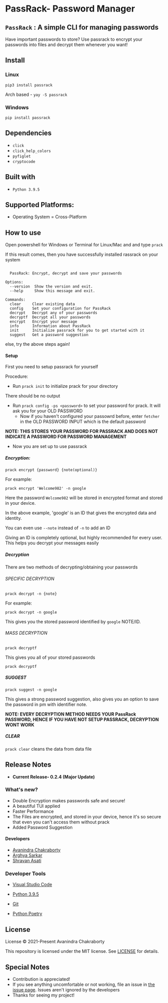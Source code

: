 # PassRack- Password Manager
## `PassRack` : A simple CLI for managing passwords

Have important passwords to store? Use passrack to encrypt your passwords into files and decrypt them whenever you want!

## Install

### Linux 

```
pip3 install passrack 
```
Arch based -
```yay -S passrack```

### Windows

```pip install passrack```

## Dependencies
+ `click` 
+ `click_help_colors`
+ `pyfiglet`
+ `cryptocode`

## Built with
+ `Python 3.9.5` 

## Supported Platforms:

+ Operating System = Cross-Platform

## How to use

Open powershell for Windows or Terminal for Linux/Mac and  and type ```prack```

If this result comes, then you have successfully installed rassrack on your system

```

  PassRack: Encrypt, decrypt and save your passwords

Options:
  --version  Show the version and exit.
  --help     Show this message and exit.

Commands:
  clear     Clear existing data
  config    Set your configuration for PassRack
  decrypt   Decrypt any of your passwords
  decryptf  Decrypt all your passwords
  encrypt   Encrypt your message
  info      Information about PassRack
  init      Initialize passrack for you to get started with it
  suggest   Get a password suggestion
```

else, try the above steps again!

#### Setup

First you need to setup passrack for yourself

Procedure:

- Run `prack init` to initialize prack for your directory

There should be no output

- Run `prack config -ps <password>` to set your password for prack. It will ask you for your OLD PASSWORD
  - Now if you haven't configured your passowrd before, enter `fetcher` in the OLD PASSWORD INPUT which is the default password

**NOTE: THIS STORES YOUR PASSWORD FOR PASSRACK AND DOES NOT INDICATE A PASSWORD FOR PASSWORD MANAGEMENT**

- Now you are set up to use passrack

##### Encryption:

```
prack encrypt {password} {note(optional)}
```

For example:

```
prack encrypt 'Welcome982' -n google
```
Here the password `Welcome982` will be stored in encrypted format and stored in your device.

In the above example, 'google' is an ID that gives the encrypted data and identity.

You can even use `--note` instead of `-n` to add an ID

Giving an ID is completely optional, but highly recommended for every user. This helps you decrypt your messages easily

##### Decryption

There are two methods of decrypting/obtaining your passwords

###### SPECIFIC DECRYPTION

```
prack decrypt -n {note}
```

For example:

```
prack decrypt -n google
```

This gives you the stored password identified by `google` NOTE/ID.

###### MASS DECRYPTION

```
prack decryptf 
```

This gives you all of your stored passwords

```
prack decryptf
```

##### SUGGEST

```
prack suggest -n google
```

This gives a strong password suggestion, also gives you an option to save the password in pm with identifier note.

**NOTE: EVERY DECRYPTION METHOD NEEDS YOUR PassRack PASSWORD, HENCE IF YOU HAVE NOT SETUP PASSRACK, DECRYPTION WONT WORK**

##### CLEAR

`prack clear` cleans the data from data file

## Release Notes

- **Current Release- 0.2.4 (Major Update)**

### What's new?

- Double Encryption makes passwords safe and secure!
- A beautiful TUI applied
- Faster Performance
- The Files are encrypted, and stored in your device, hence it's so secure that even you can't access them without prack
- Added Password Suggestion

#### Developers
- [Avanindra Chakraborty](https://github.com/AvanindraC)
- [Arghya Sarkar](https://github.com/arghyagod-coder)
- [Shravan Asati](https://github.com/Shravan-1908)


### Developer Tools

- [Visual Studio Code](https://github.com/microsoft/vscode)

- [Python 3.9.5](https://python.org)

- [Git](https://git-scm.com)

- [Python Poetry](https://python-poetry.org/)

## License

License © 2021-Present Avanindra Chakraborty

This repository is licensed under the MIT license. See [LICENSE](https://github.com/AvanindraC/PMCLI/blob/main/LICENSE) for details.

## Special Notes

- Contribution is appreciated! 
- If you see anything uncomfortable or not working, file an issue in [the issue page](https://github.com/AvanindraC/PMCLI/issues). Issues aren't ignored by the developers
- Thanks for seeing my project!
